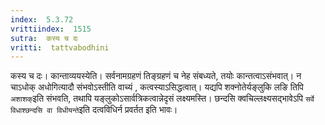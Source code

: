 ```yaml
---
index:  5.3.72
vrittiindex:  1515
sutra:  कस्य च दः
vritti:  tattvabodhini 
---
```


कस्य च दः। कान्ताव्ययस्येति। सर्वनामग्रहणं तिङ्ग्रहणं च नेह संबध्यते, तयोः कान्तत्वाऽसंभवात्। न चाऽधोक् अधोगित्यादौ संभवोऽस्तीति वाच्यं , कत्वस्याऽसिद्धत्वात्। यद्यपि शक्नोतेर्यङ्लुकि लङि तिपि `अशाशक्`इति संभवति, तथापि यङ्लुकोऽसार्वत्रिकत्वान्नेदृसं लक्ष्यमस्ति। छन्दसि क्वचिल्लक्ष्यसद्भावेऽपि `सर्वे विधाश्छन्दसि वा विधीयन्ते`इति दत्वविधिर्न प्रवर्तत इति भावः।

